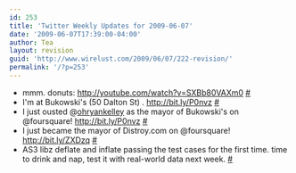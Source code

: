 ```yaml
---
id: 253
title: 'Twitter Weekly Updates for 2009-06-07'
date: '2009-06-07T17:39:00-04:00'
author: Tea
layout: revision
guid: 'http://www.wirelust.com/2009/06/07/222-revision/'
permalink: '/?p=253'
---
```


- mmm. donuts: <http://youtube.com/watch?v=SXBb80VAXm0> [\#](http://twitter.com/teacurran/statuses/1987664327)
- I'm at Bukowski's (50 Dalton St) . <http://bit.ly/P0nvz> [\#](http://twitter.com/teacurran/statuses/2012489992)
- I just ousted @[ohryankelley](http://twitter.com/ohryankelley) as the mayor of Bukowski's on @foursquare! <http://bit.ly/P0nvz> [\#](http://twitter.com/teacurran/statuses/2012490796)
- I just became the mayor of Distroy.com on @foursquare! <http://bit.ly/ZXDzq> [\#](http://twitter.com/teacurran/statuses/2018933921)
- AS3 libz deflate and inflate passing the test cases for the first time. time to drink and nap, test it with real-world data next week. [\#](http://twitter.com/teacurran/statuses/2047793521)